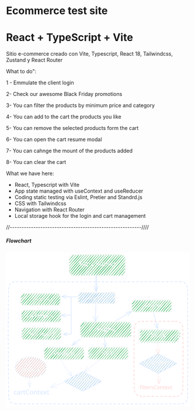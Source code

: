 <h1>Ecommerce test site</h1>

# React + TypeScript + Vite

Sitio e-commerce creado con Vite, Typescript, React 18, Tailwindcss, Zustand y React Router

What to do":

1 - Emmulate the client login

2- Check our awesome Black Friday promotions

3- You can filter the products by minimum price and category

4- You can add to the cart the products you like

5- You can remove the selected products form the cart

6- You can open the cart resume modal

7- You can cahnge the mount of the products added

8- You can clear the cart

What we have here:

<ul>
<li>React, Typescript with Vite</li>
<li>App state managed with useContext and useReducer</li>
<li>Coding static testing via Eslint, Pretier and  Standrd.js</li>
<li>CSS with Tailwindcss</li>
<li>Navigation with React Router</li>
<li>Local storage hook for the login and cart management</li>
</ul>

//--------------------------------------------------------////

<h5>Flowchart</h5>

<img src="./public/e-commerce-FlowChart.svg" alt="E-commerce flowchart" />
